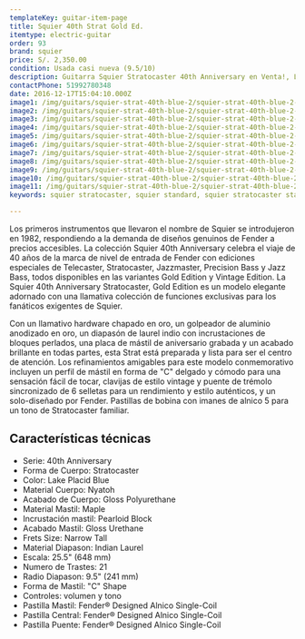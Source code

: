 ```yaml
---
templateKey: guitar-item-page
title: Squier 40th Strat Gold Ed.
itemtype: electric-guitar
order: 93
brand: squier
price: S/. 2,350.00
condition: Usada casi nueva (9.5/10)
description: Guitarra Squier Stratocaster 40th Anniversary en Venta!, Lima, Peru
contactPhone: 51992780348
date: 2016-12-17T15:04:10.000Z
image1: /img/guitars/squier-strat-40th-blue-2/squier-strat-40th-blue-2-01.jpg
image2: /img/guitars/squier-strat-40th-blue-2/squier-strat-40th-blue-2-02.jpg
image3: /img/guitars/squier-strat-40th-blue-2/squier-strat-40th-blue-2-03.jpg
image4: /img/guitars/squier-strat-40th-blue-2/squier-strat-40th-blue-2-04.jpg
image5: /img/guitars/squier-strat-40th-blue-2/squier-strat-40th-blue-2-05.jpg
image6: /img/guitars/squier-strat-40th-blue-2/squier-strat-40th-blue-2-06.jpg
image7: /img/guitars/squier-strat-40th-blue-2/squier-strat-40th-blue-2-07.jpg
image8: /img/guitars/squier-strat-40th-blue-2/squier-strat-40th-blue-2-08.jpg
image9: /img/guitars/squier-strat-40th-blue-2/squier-strat-40th-blue-2-09.jpg
image10: /img/guitars/squier-strat-40th-blue-2/squier-strat-40th-blue-2-10.jpg
image11: /img/guitars/squier-strat-40th-blue-2/squier-strat-40th-blue-2-11.jpg
keywords: squier stratocaster, squier standard, squier stratocaster standard

---
```

Los primeros instrumentos que llevaron el nombre de Squier se introdujeron en 1982, respondiendo a la demanda de diseños genuinos de Fender a precios accesibles. La colección Squier 40th Anniversary celebra el viaje de 40 años de la marca de nivel de entrada de Fender con ediciones especiales de Telecaster, Stratocaster, Jazzmaster, Precision Bass y Jazz Bass, todos disponibles en las variantes Gold Edition y Vintage Edition. La Squier 40th Anniversary Stratocaster, Gold Edition es un modelo elegante adornado con una llamativa colección de funciones exclusivas para los fanáticos exigentes de Squier.

Con un llamativo hardware chapado en oro, un golpeador de aluminio anodizado en oro, un diapasón de laurel indio con incrustaciones de bloques perlados, una placa de mástil de aniversario grabada y un acabado brillante en todas partes, esta Strat está preparada y lista para ser el centro de atención. Los refinamientos amigables para este modelo conmemorativo incluyen un perfil de mástil en forma de "C" delgado y cómodo para una sensación fácil de tocar, clavijas de estilo vintage y puente de trémolo sincronizado de 6 selletas para un rendimiento y estilo auténticos, y un solo-diseñado por Fender. Pastillas de bobina con imanes de alnico 5 para un tono de Stratocaster familiar.

## Características técnicas

* Serie: 40th Anniversary
* Forma de Cuerpo: Stratocaster
* Color: Lake Placid Blue
* Material Cuerpo: Nyatoh
* Acabado de Cuerpo: Gloss Polyurethane
* Material Mastil: Maple
* Incrustación mastil: Pearloid Block
* Acabado Mastil: Gloss Urethane
* Frets Size: Narrow Tall
* Material Diapason: Indian Laurel
* Escala: 25.5" (648 mm)
* Numero de Trastes: 21
* Radio Diapason: 9.5" (241 mm)
* Forma de Mastil: "C" Shape
* Controles: volumen y tono
* Pastilla Mastil: Fender® Designed Alnico Single-Coil
* Pastilla Central: Fender® Designed Alnico Single-Coil
* Pastilla Puente: Fender® Designed Alnico Single-Coil